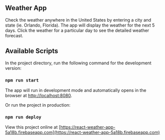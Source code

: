## Weather App

Check the weather anywhere in the United States by entering a city and state (ie. Orlando, Florida). The app will display the weather for the next 5 days. Click the weather for a particular
day to see the detailed weather forecast.

## Available Scripts

In the project directory, run the following command for the development version:

### `npm run start`

The app will run in development mode and automatically
opens in the browser at [http://localhost:8080](http://localhost:8080).

Or run the project in production:

### `npm run deploy`

View this project online at [https://react-weather-app-5a18b.firebaseapp.com](https://react-weather-app-5a18b.firebaseapp.com)